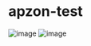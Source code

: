 # apzon-test
![image](https://github.com/duyhau2305/apzon-test/assets/96243133/7b17ccbf-7184-431d-ae32-ffbd411dcd74)
![image](https://github.com/duyhau2305/apzon-test/assets/96243133/3704e48a-6e8e-490b-9bd0-69b99ecd1662)

